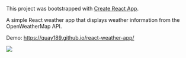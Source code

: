 This project was bootstrapped with [Create React App](https://github.com/facebook/create-react-app).

A simple React weather app that displays weather information from the OpenWeatherMap API.

Demo: https://quay189.github.io/react-weather-app/

<img src="https://i.imgur.com/taskkve.png" />
